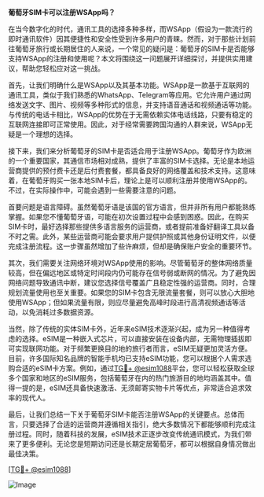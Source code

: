 **葡萄牙SIM卡可以注册WSApp吗？**

在当今数字化的时代，通讯工具的选择多种多样，而WSApp（假设为一款流行的即时通讯软件）因其便捷性和安全性受到许多用户的青睐。然而，对于那些计划前往葡萄牙旅行或长期居住的人来说，一个常见的疑问是：葡萄牙的SIM卡是否能够支持WSApp的注册和使用呢？本文将围绕这一问题展开详细探讨，并提供实用建议，帮助您轻松应对这一挑战。

首先，让我们明确什么是WSApp以及其基本功能。WSApp是一款基于互联网的通讯工具，类似于我们熟悉的WhatsApp、Telegram等应用。它允许用户通过网络发送文字、图片、视频等多种形式的信息，并支持语音通话和视频通话等功能。与传统的电话卡相比，WSApp的优势在于无需依赖实体电话线路，只要有稳定的互联网连接即可正常使用。因此，对于经常需要跨国沟通的人群来说，WSApp无疑是一个理想的选择。

接下来，我们来分析葡萄牙的SIM卡是否适合用于注册WSApp。葡萄牙作为欧洲的一个重要国家，其通信市场相对成熟，提供了丰富的SIM卡选择。无论是本地运营商提供的预付费卡还是后付费套餐，都具备良好的网络覆盖和技术支持。这意味着，在葡萄牙购买一张本地SIM卡后，理论上是可以顺利注册并使用WSApp的。不过，在实际操作中，可能会遇到一些需要注意的问题。

首要问题是语言障碍。虽然葡萄牙语是该国的官方语言，但并非所有用户都能熟练掌握。如果您不懂葡萄牙语，可能在初次设置过程中会感到困惑。因此，在购买SIM卡时，最好选择那些提供多语言服务的运营商，或者提前准备好翻译工具以备不时之需。此外，某些运营商可能会要求用户提供护照或其他身份证明文件，以便完成注册流程。这一步骤虽然增加了些许麻烦，但却是确保账户安全的重要环节。

其次，我们需要关注网络环境对WSApp使用的影响。尽管葡萄牙的整体网络质量较高，但在偏远地区或特定时间段内仍可能存在信号弱或断网的情况。为了避免因网络问题导致通讯中断，建议您选择信号覆盖广且稳定性强的运营商。同时，合理规划流量使用也至关重要。如果您的SIM卡包含无限流量套餐，则可以放心大胆地使用WSApp；但如果流量有限，则应尽量避免高峰时段进行高清视频通话等活动，以免消耗过多数据资源。

当然，除了传统的实体SIM卡外，近年来eSIM技术逐渐兴起，成为另一种值得考虑的选择。eSIM是一种嵌入式芯片，可以直接安装在设备内部，无需物理插拔即可实现联网功能。对于频繁更换目的地的旅行者而言，eSIM无疑更加灵活方便。目前，许多国际知名品牌的智能手机均已支持eSIM功能，您可以根据个人需求选购合适的eSIM卡方案。例如，通过[TG💪+ @esim1088](https://t.me/s/esim1088)平台，您可以轻松获取全球多个国家和地区的eSIM服务，包括葡萄牙在内的热门旅游目的地均涵盖其中。值得一提的是，eSIM还具备快速激活、无须邮寄实物卡片等优点，非常适合追求效率的现代人。

最后，让我们总结一下关于葡萄牙SIM卡能否注册WSApp的关键要点。总体而言，只要选择了合适的运营商并遵循相关指引，绝大多数情况下都能够顺利完成注册过程。同时，随着科技的发展，eSIM技术正逐步改变传统通讯模式，为我们带来了更多便利。无论您是短期访问还是长期定居葡萄牙，都可以根据自身情况做出最佳决策。

[[TG💪+ @esim1088](https://t.me/s/esim1088)] 

![Image](https://i.postimg.cc/4NQfJmqS/Snipaste-2025-05-13-00-14-12.png)